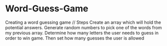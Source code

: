 # Word-Guess-Game
Creating a word guessing game
// Steps
Create an array which will hold the potential answers.
Generate random numbers to pick one of the words from my previous array.
Determine how many letters the user needs to guess in order to win game.
Then set how many guesses the user is allowed 

